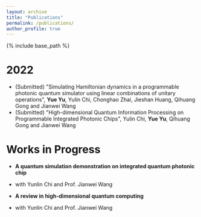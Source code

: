 ```yaml
---
layout: archive
title: "Publications"
permalink: /publications/
author_profile: true
---
```


{% include base_path %}


2022
======
* (Submitted) "Simulating Hamiltonian dynamics in a programmable photonic quantum simulator using linear combinations of unitary operations", **Yue Yu**, Yulin Chi, Chonghao Zhai, Jieshan Huang, Qihuang Gong and Jianwei Wang
* (Submitted) "High-dimensional Quantum Information Processing on Programmable Integrated Photonic Chips", Yulin Chi, **Yue Yu**, Qihuang Gong and Jianwei Wang

Works in Progress
======
* **A quantum simulation demonstration on integrated quantum photonic chip**
 * with Yunlin Chi and Prof. Jianwei Wang 

* **A review in high-dimensional quantum computing**
 * with Yunlin Chi and Prof. Jianwei Wang 

  
  
